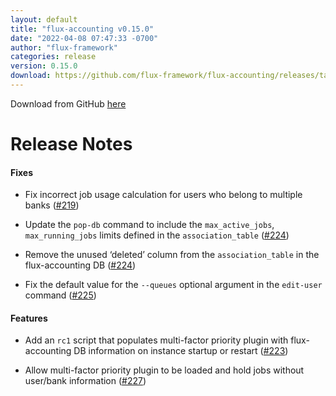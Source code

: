 ```yaml
---
layout: default
title: "flux-accounting v0.15.0"
date: "2022-04-08 07:47:33 -0700"
author: "flux-framework"
categories: release
version: 0.15.0
download: https://github.com/flux-framework/flux-accounting/releases/tag/v0.15.0
---
```


Download from GitHub [here](https://github.com/flux-framework/flux-accounting/releases/tag/v0.15.0)

# Release Notes

#### Fixes

* Fix incorrect job usage calculation for users who belong to multiple banks ([#219](https://github.com/flux-framework/flux-accounting/issues/219))

* Update the `pop-db` command to include the `max_active_jobs`, `max_running_jobs`
  limits defined in the `association_table` ([#224](https://github.com/flux-framework/flux-accounting/issues/224))

* Remove the unused ‘deleted’ column from the `association_table` in the flux-accounting DB ([#224](https://github.com/flux-framework/flux-accounting/issues/224))

* Fix the default value for the `--queues` optional argument in the `edit-user` command ([#225](https://github.com/flux-framework/flux-accounting/issues/225))

#### Features

* Add an `rc1` script that populates multi-factor priority plugin with flux-accounting DB
information on instance startup or restart ([#223](https://github.com/flux-framework/flux-accounting/issues/223))

* Allow multi-factor priority plugin to be loaded and hold jobs without user/bank
information ([#227](https://github.com/flux-framework/flux-accounting/issues/227))

